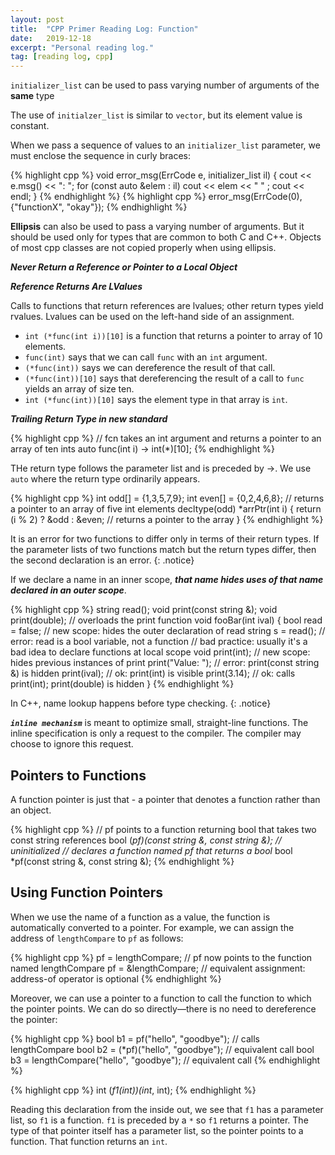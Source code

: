 ```yaml
---
layout: post
title:  "CPP Primer Reading Log: Function"
date:   2019-12-18
excerpt: "Personal reading log."
tag: [reading log, cpp]
---
```


`initializer_list` can be used to pass varying number of arguments of the **same** type

The use of `initialzer_list` is similar to `vector`, but its element value is constant.

When we pass a sequence of values to an `initializer_list` parameter, we
must enclose the sequence in curly braces:

{% highlight cpp %}
void error_msg(ErrCode e, initializer_list<string> il)
{
    cout << e.msg() << ": ";
    for (const auto &elem : il)
        cout << elem << " " ;
    cout << endl;
}
{% endhighlight %}
{% highlight cpp %}
error_msg(ErrCode(0), {"functionX", "okay"});
{% endhighlight %}

**Ellipsis** can also be used to pass a varying number of arguments. But it should be used only for types that are common to both C and C++. Objects of most cpp classes are not copied properly when using ellipsis.

***Never Return a Reference or Pointer to a Local Object***

***Reference Returns Are LValues***

Calls to functions that return references are lvalues; other return types
yield rvalues. Lvalues can be used on the left-hand side of an assignment.

* `int (*func(int i))[10]` is a function that returns a pointer to array of 10 elements.
* `func(int)` says that we can call `func` with an `int` argument.
* `(*func(int))` says we can dereference the result of that call.
* `(*func(int))[10]` says that dereferencing the result of a call to `func` yields
an array of size ten.
* `int (*func(int))[10]` says the element type in that array is `int`.

***Trailing Return Type in new standard***

{% highlight cpp %}
// fcn takes an int argument and returns a pointer to an array of ten ints
auto func(int i) -> int(*)[10];
{% endhighlight %}

THe return type follows the parameter list and is preceded by ->. We use `auto` where the return type ordinarily appears.

{% highlight cpp %}
int odd[] = {1,3,5,7,9};
int even[] = {0,2,4,6,8};
// returns a pointer to an array of five int elements
decltype(odd) *arrPtr(int i)
{
    return (i % 2) ? &odd : &even; // returns a pointer to the array
}
{% endhighlight %}

It is an error for two functions to differ only in terms of their return types. If the
parameter lists of two functions match but the return types differ, then the second
declaration is an error.
{: .notice}

If we declare a name in an inner scope, ***that name hides uses of that name declared in an outer scope***.

{% highlight cpp %}
string read();
void print(const string &);
void print(double); // overloads the print function
void fooBar(int ival)
{
    bool read = false; // new scope: hides the outer declaration of read
    string s = read(); // error: read is a bool variable, not a function
    // bad practice: usually it's a bad idea to declare functions at local scope
    void print(int); // new scope: hides previous instances of print
    print("Value: "); // error: print(const string &) is hidden
    print(ival); // ok: print(int) is visible
    print(3.14); // ok: calls print(int); print(double) is hidden
}
{% endhighlight %}

In C++, name lookup happens before type checking.
{: .notice}

***`inline mechanism`*** is meant to optimize small, straight-line functions. The inline specification is only a request to the compiler. The compiler may choose to ignore this request.

## Pointers to Functions

A function pointer is just that - a pointer that denotes a function rather than an object.

{% highlight cpp %}
// pf points to a function returning bool that takes two const string references
bool (*pf)(const string &, const string &); // uninitialized
// declares a function named pf that returns a bool*
bool *pf(const string &, const string &);
{% endhighlight %}

## Using Function Pointers

When we use the name of a function as a value, the function is automatically
converted to a pointer. For example, we can assign the address of `lengthCompare`
to `pf` as follows:

{% highlight cpp %}
pf = lengthCompare; // pf now points to the function named lengthCompare
pf = &lengthCompare; // equivalent assignment: address-of operator is optional
{% endhighlight %}

Moreover, we can use a pointer to a function to call the function to which the
pointer points. We can do so directly—there is no need to dereference the pointer:

{% highlight cpp %}
bool b1 = pf("hello", "goodbye"); // calls lengthCompare
bool b2 = (*pf)("hello", "goodbye"); // equivalent call
bool b3 = lengthCompare("hello", "goodbye"); // equivalent call
{% endhighlight %}

{% highlight cpp %}
int (*f1(int))(int*, int);
{% endhighlight %}

Reading this declaration from the inside out, we see that `f1` has a parameter list, so
`f1` is a function. `f1` is preceded by a `*` so `f1` returns a pointer. The type of that
pointer itself has a parameter list, so the pointer points to a function. That function
returns an `int`.